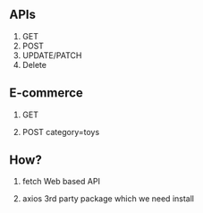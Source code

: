 ## APIs 

1. GET
2. POST
3. UPDATE/PATCH
4. Delete

## E-commerce

1. GET 

2. POST category=toys 


## How?

1. fetch
 Web based API

2. axios
3rd party package which we need install


